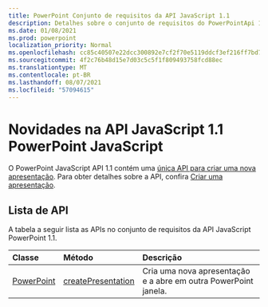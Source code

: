 ```yaml
---
title: PowerPoint Conjunto de requisitos da API JavaScript 1.1
description: Detalhes sobre o conjunto de requisitos do PowerPointApi 1.1.
ms.date: 01/08/2021
ms.prod: powerpoint
localization_priority: Normal
ms.openlocfilehash: cc85c40507e22dcc300892e7cf2f70e5119ddcf3ef216ff7bd732c46838da10d
ms.sourcegitcommit: 4f2c76b48d15e7d03c5c5f1f809493758fcd88ec
ms.translationtype: MT
ms.contentlocale: pt-BR
ms.lasthandoff: 08/07/2021
ms.locfileid: "57094615"
---
```

# <a name="whats-new-in-powerpoint-javascript-api-11"></a>Novidades na API JavaScript 1.1 PowerPoint JavaScript

O PowerPoint JavaScript API 1.1 contém uma [única API para criar uma nova apresentação](/javascript/api/powerpoint#PowerPoint_createPresentation_base64File_). Para obter detalhes sobre a API, confira [Criar uma apresentação](../../powerpoint/powerpoint-add-ins.md#create-a-presentation).

## <a name="api-list"></a>Lista de API

A tabela a seguir lista as APIs no conjunto de requisitos da API JavaScript PowerPoint 1.1.

| Classe | Método | Descrição |
|:---|:---|:---|
|[PowerPoint](/javascript/api/powerpoint)|[createPresentation](/javascript/api/powerpoint#PowerPoint_createPresentation_base64File_)|Cria uma nova apresentação e a abre em outra PowerPoint janela.|